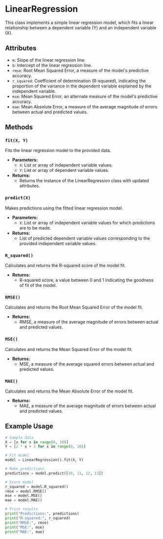 # LinearRegression

This class implements a simple linear regression model, which fits a linear relationship between a dependent variable (Y) and an independent variable (X).

## Attributes

- `m`: Slope of the linear regression line.
- `b`: Intercept of the linear regression line.
- `rmse`: Root Mean Squared Error, a measure of the model's predictive accuracy.
- `r_squared`: Coefficient of determination (R-squared), indicating the proportion of the variance in the dependent variable explained by the independent variable.
- `mse`: Mean Squared Error, an alternate measure of the model's predictive accuracy.
- `mae`: Mean Absolute Error, a measure of the average magnitude of errors between actual and predicted values.

## Methods

### `fit(X, Y)`

Fits the linear regression model to the provided data.

- **Parameters:**
  - `X`: List or array of independent variable values.
  - `Y`: List or array of dependent variable values.
- **Returns:**
  - Returns the instance of the LinearRegression class with updated attributes.

### `predict(X)`

Makes predictions using the fitted linear regression model.

- **Parameters:**
  - `X`: List or array of independent variable values for which predictions are to be made.
- **Returns:**
  - List of predicted dependent variable values corresponding to the provided independent variable values.

### `R_squared()`

Calculates and returns the R-squared score of the model fit.

- **Returns:**
  - R-squared score, a value between 0 and 1 indicating the goodness of fit of the model.

### `RMSE()`

Calculates and returns the Root Mean Squared Error of the model fit.

- **Returns:**
  - RMSE, a measure of the average magnitude of errors between actual and predicted values.

### `MSE()`

Calculates and returns the Mean Squared Error of the model fit.

- **Returns:**
  - MSE, a measure of the average squared errors between actual and predicted values.

### `MAE()`

Calculates and returns the Mean Absolute Error of the model fit.

- **Returns:**
  - MAE, a measure of the average magnitude of errors between actual and predicted values.

## Example Usage

```python
# Sample data
X = [x for x in range(0, 10)]
Y = [2 * x + 1 for x in range(0, 10)]

# Fit model
model = LinearRegression().fit(X, Y)

# Make predictions
predictions = model.predict([10, 11, 12, 13])

# Score model
r_squared = model.R_squared()
rmse = model.RMSE()
mse = model.MSE()
mae = model.MAE()

# Print results
print("Predictions:", predictions)
print("R-squared:", r_squared)
print("RMSE:", rmse)
print("MSE:", mse)
print("MAE:", mae)
